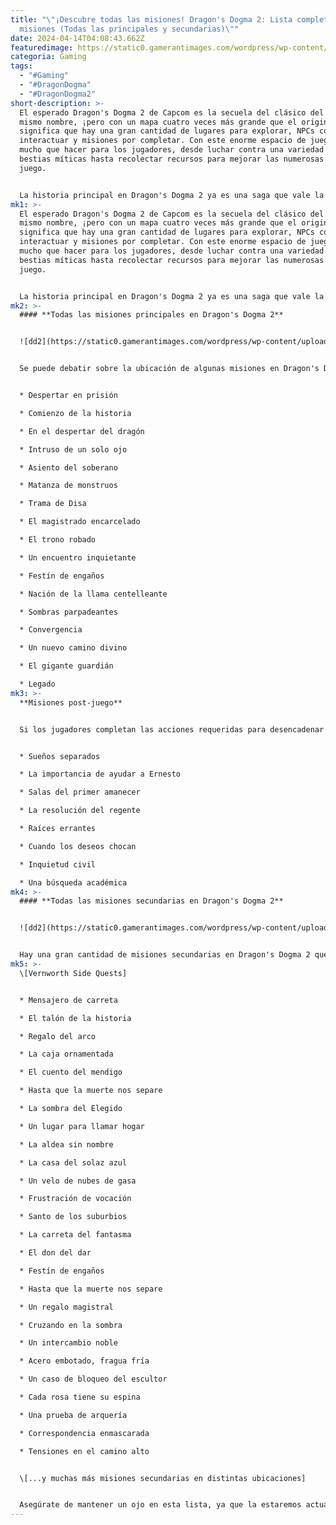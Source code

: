 ```yaml
---
title: "\"¡Descubre todas las misiones! Dragon's Dogma 2: Lista completa de
  misiones (Todas las principales y secundarias)\""
date: 2024-04-14T04:08:43.662Z
featuredimage: https://static0.gamerantimages.com/wordpress/wp-content/uploads/2024/04/dragon-s-dogma-2-quest-list.jpg?q=70&fit=contain&w=1140&h=&dpr=1
categoria: Gaming
tags:
  - "#Gaming"
  - "#DragonDogma"
  - "#DragonDogma2"
short-description: >-
  El esperado Dragon's Dogma 2 de Capcom es la secuela del clásico del 2012 del
  mismo nombre, ¡pero con un mapa cuatro veces más grande que el original! Esto
  significa que hay una gran cantidad de lugares para explorar, NPCs con los que
  interactuar y misiones por completar. Con este enorme espacio de juego, hay
  mucho que hacer para los jugadores, desde luchar contra una variedad de
  bestias míticas hasta recolectar recursos para mejorar las numerosas armas del
  juego.


  La historia principal en Dragon's Dogma 2 ya es una saga que vale la pena por sí sola, pero afortunadamente, el juego también está lleno de una gran cantidad de misiones secundarias, algunas de las cuales encontrarás naturalme
mk1: >-
  El esperado Dragon's Dogma 2 de Capcom es la secuela del clásico del 2012 del
  mismo nombre, ¡pero con un mapa cuatro veces más grande que el original! Esto
  significa que hay una gran cantidad de lugares para explorar, NPCs con los que
  interactuar y misiones por completar. Con este enorme espacio de juego, hay
  mucho que hacer para los jugadores, desde luchar contra una variedad de
  bestias míticas hasta recolectar recursos para mejorar las numerosas armas del
  juego.


  La historia principal en Dragon's Dogma 2 ya es una saga que vale la pena por sí sola, pero afortunadamente, el juego también está lleno de una gran cantidad de misiones secundarias, algunas de las cuales encontrarás naturalmente mientras viajas por Vermund y Battahl, y otras que encontrarás accidentalmente durante tus viajes. Para los jugadores que buscan experimentar todos los giros y vueltas del último RPG de acción de Capcom, aquí tienes una lista de todas las misiones en Dragon's Dogma 2, ¡incluyendo algunos enlaces a guías para algunas de ellas!
mk2: >-
  #### **Todas las misiones principales en Dragon's Dogma 2**


  ![dd2](https://static0.gamerantimages.com/wordpress/wp-content/uploads/2024/04/bf2faba1-2847-4d36-ad63-b4203592efc3.jpeg?q=70&fit=crop&w=1500&dpr=1 "dd2")


  Se puede debatir sobre la ubicación de algunas misiones en Dragon's Dogma 2, ya que algunas de las más menores pueden ser fáciles de perder en ocasiones, o son partes pequeñas de una misión más grande. No obstante, los jugadores que buscan completar la historia del juego probablemente encontrarán todas estas misiones del juego en el camino.


  * Despertar en prisión

  * Comienzo de la historia

  * En el despertar del dragón

  * Intruso de un solo ojo

  * Asiento del soberano

  * Matanza de monstruos

  * Trama de Disa

  * El magistrado encarcelado

  * El trono robado

  * Un encuentro inquietante

  * Festín de engaños

  * Nación de la llama centelleante

  * Sombras parpadeantes

  * Convergencia

  * Un nuevo camino divino

  * El gigante guardián

  * Legado
mk3: >-
  **Misiones post-juego**


  Si los jugadores completan las acciones requeridas para desencadenar el "verdadero" final de Dragon's Dogma 2, podrán acceder a algunas misiones post-juego en un mundo que se ve afectado por sus decisiones. Estas misiones son más difíciles que las misiones estándar que encuentras antes de "Legado", principalmente porque morir y no poder revivir con una piedra de despertar te enviará de vuelta al principio del período post-juego. Aquí están todas las misiones disponibles después de decidir tu destino en la historia principal:


  * Sueños separados

  * La importancia de ayudar a Ernesto

  * Salas del primer amanecer

  * La resolución del regente

  * Raíces errantes

  * Cuando los deseos chocan

  * Inquietud civil

  * Una búsqueda académica
mk4: >-
  #### **Todas las misiones secundarias en Dragon's Dogma 2**


  ![dd2](https://static0.gamerantimages.com/wordpress/wp-content/uploads/2024/04/dragon-s-dogma-2-featured-image.jpg?q=70&fit=crop&w=1500&dpr=1 "dd2")


  Hay una gran cantidad de misiones secundarias en Dragon's Dogma 2 que llevarán a los jugadores más allá del alcance de la historia principal. Algunas de estas misiones son sensibles al tiempo y se desarrollarán por sí mismas si no las completas de manera oportuna, mientras que otras pueden volverse no disponibles a medida que progresas más en la historia principal. Desde romance con personajes y aprender enseñanzas de los Maistros hasta cadenas sorprendentemente detalladas de misiones secuenciales, estas son las tareas opcionales que esperan al Elegido a lo largo de los reinos de Dragon's Dogma 2.
mk5: >-
  \[Vernworth Side Quests]


  * Mensajero de carreta

  * El talón de la historia

  * Regalo del arco

  * La caja ornamentada

  * El cuento del mendigo

  * Hasta que la muerte nos separe

  * La sombra del Elegido

  * Un lugar para llamar hogar

  * La aldea sin nombre

  * La casa del solaz azul

  * Un velo de nubes de gasa

  * Frustración de vocación

  * Santo de los suburbios

  * La carreta del fantasma

  * El don del dar

  * Festín de engaños

  * Hasta que la muerte nos separe

  * Un regalo magistral

  * Cruzando en la sombra

  * Un intercambio noble

  * Acero embotado, fragua fría

  * Un caso de bloqueo del escultor

  * Cada rosa tiene su espina

  * Una prueba de arquería

  * Correspondencia enmascarada

  * Tensiones en el camino alto


  \[...y muchas más misiones secundarias en distintas ubicaciones]


  Asegúrate de mantener un ojo en esta lista, ya que la estaremos actualizando con guías útiles para ayudarte a tomar algunas decisiones potencialmente cambiantes durante tu juego de Dragon's Dogma 2. Vale la pena señalar que, si bien estas misiones no afectarán tu capacidad para completar la historia principal, las decisiones que tomes en el camino pueden impactar en la disponibilidad de otras misiones, las recompensas que recibas e incluso tus relaciones con algunos de los muchos NPCs del juego.
---
```

